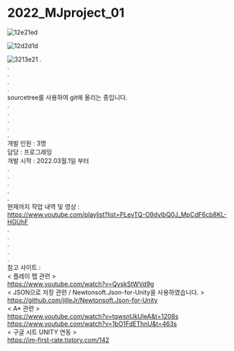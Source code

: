 # 2022_MJproject_01 
![12e21ed](https://user-images.githubusercontent.com/71114491/194821854-99afd6b1-d390-48b6-8f5b-dadf5f9ced3e.PNG)     
                                             
                                                                                          
                                                                                          
![12d2d1d](https://user-images.githubusercontent.com/71114491/194822058-e6f5e03a-1336-4f65-ba09-47d1b457ba09.PNG)
                                             
   
                                                
![3213e21](https://user-images.githubusercontent.com/71114491/194821949-bd7136a9-953d-4a4f-bc72-a5a227ef1446.PNG)
.                                           
.                                         
.                                        
.                                         
.  
sourcetree를 사용하여 git에 올리는 중입니다.             
.                                           
.                                          
.                                        
.                                         
.                    
개발 인원 : 3명                               
담당 : 프로그래밍                              
개발 시작 : 2022.03월.1일 부터                              
.                                        
.                                        
.                                        
.                                         
.                                          
현재까지 작업 내역 및 영상 :                                                               
https://www.youtube.com/playlist?list=PLevTQ-O9dylbQ0J_MpCdF6cb8KL-HGUhF    
.                                                                                                 
.                                               
.                                               
.                                               
.                                                                                                                                   
참고 사이트 :                                                            
< 플레이 팹 관련 >                                                          
https://www.youtube.com/watch?v=QyskStWVd9g                              
< JSON으로 저장 관련 / Newtonsoft.Json-for-Unity을 사용하였습니다. >                                                 
https://github.com/jilleJr/Newtonsoft.Json-for-Unity           
< A* 관련 >                
https://www.youtube.com/watch?v=tqwsnUkUleA&t=1208s            
https://www.youtube.com/watch?v=1bO1FdEThnU&t=463s                      
< 구글 시트 UNITY 연동 >              
https://im-first-rate.tistory.com/142                    
